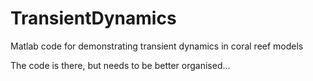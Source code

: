 # TransientDynamics
Matlab code for demonstrating transient dynamics in coral reef models 

The code is there, but needs to be better organised...
